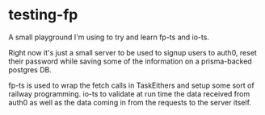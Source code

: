 # testing-fp

A small playground I'm using to try and learn fp-ts and io-ts.

Right now it's just a small server to be used to signup users to auth0, reset their password while saving some of the information on a prisma-backed postgres DB.

fp-ts is used to wrap the fetch calls in TaskEithers and setup some sort of railway programming. 
io-ts to validate at run time the data received from auth0 as well as the data coming in from the requests to the server itself.
